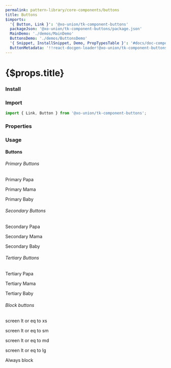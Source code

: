 ```yaml
---
permalink: pattern-library/core-components/buttons
title: Buttons
$imports:
  '{ Button, Link }': '@xo-union/tk-component-buttons'
  packageJson: '@xo-union/tk-component-buttons/package.json'
  MainDemo: './demos/MainDemo'
  ButtonsDemo: './demos/ButtonsDemo'
  '{ Snippet, InstallSnippet, Demo, PropTypesTable }': '#docs/doc-components'
  ButtonMetadata: '!!react-docgen-loader!@xo-union/tk-component-buttons/src/components/Button'
---
```


<MainDemo />

<h1>{$props.title}</h1>

### Install

<InstallSnippet packageJson={packageJson} />

### Import

```javascript
import { Link, Button } from '@xo-union/tk-component-buttons';
```

### Properties

<PropTypesTable metadata={ButtonMetadata.props} />

### Usage

#### Buttons

###### Primary Buttons


<ButtonsDemo size="papa" color="primary">Primary Papa</ButtonsDemo>

<ButtonsDemo size="mama" color="primary">Primary Mama</ButtonsDemo>

<ButtonsDemo size="baby" color="primary">Primary Baby</ButtonsDemo>

###### Secondary Buttons

<ButtonsDemo size="papa" color="secondary">Secondary Papa</ButtonsDemo>

<ButtonsDemo size="mama" color="secondary">Secondary Mama</ButtonsDemo>

<ButtonsDemo size="baby" color="secondary">Secondary Baby</ButtonsDemo>

###### Tertiary Buttons

<ButtonsDemo size="papa" color="tertiary">Tertiary Papa</ButtonsDemo>

<ButtonsDemo size="mama" color="tertiary">Tertiary Mama</ButtonsDemo>

<ButtonsDemo size="baby" color="tertiary">Tertiary Baby</ButtonsDemo>


###### Block buttons

<ButtonsDemo size="papa" color="primary" block="xs">screen lt or eq to xs</ButtonsDemo>

<ButtonsDemo size="papa" color="primary" block="sm">screen lt or eq to sm</ButtonsDemo>

<ButtonsDemo size="papa" color="primary" block="md">screen lt or eq to md</ButtonsDemo>

<ButtonsDemo size="papa" color="primary" block="lg">screen lt or eq to lg</ButtonsDemo>

<ButtonsDemo size="papa" color="primary" block>Always block</ButtonsDemo>